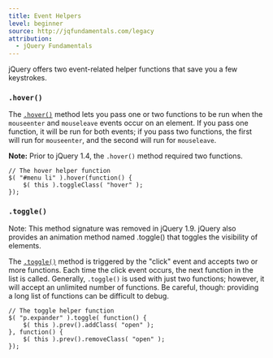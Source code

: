 ```yaml
---
title: Event Helpers
level: beginner
source: http://jqfundamentals.com/legacy
attribution:
  - jQuery Fundamentals
---
```


jQuery offers two event-related helper functions that save you a few keystrokes.

### `.hover()`

The [`.hover()`](http://api.jquery.com/hover/) method lets you pass one or two functions to be run when the `mouseenter` and `mouseleave` events occur on an element. If you pass one function, it will be run for both events; if you pass two functions, the first will run for `mouseenter`, and the second will run for `mouseleave`.

**Note:** Prior to jQuery 1.4, the `.hover()` method required two functions.

```
// The hover helper function
$( "#menu li" ).hover(function() {
	$( this ).toggleClass( "hover" );
});
```

### `.toggle()`

<div class="warning">Note: This method signature was removed in jQuery 1.9. jQuery also provides an animation method named .toggle() that toggles the visibility of elements.</div>

The [`.toggle()`](http://api.jquery.com/toggle-event/) method is triggered by the "click" event and accepts two or more functions. Each time the click event occurs, the next function in the list is called. Generally, `.toggle()` is used with just two functions; however, it will accept an unlimited number of functions. Be careful, though: providing a long list of functions can be difficult to debug.

```
// The toggle helper function
$( "p.expander" ).toggle( function() {
	$( this ).prev().addClass( "open" );
}, function() {
	$( this ).prev().removeClass( "open" );
});
```
